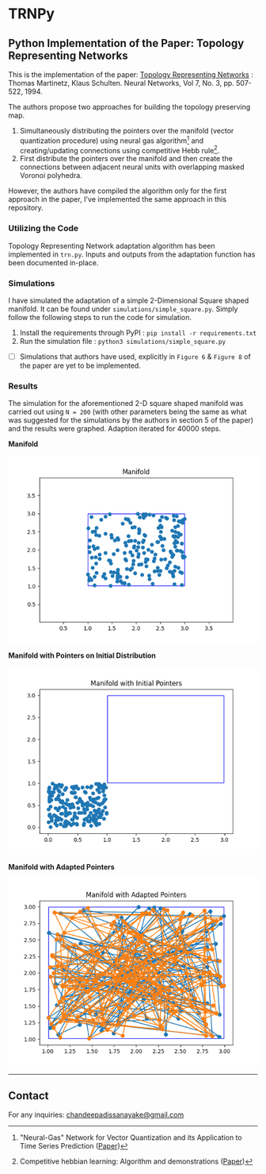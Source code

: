 # TRNPy
## Python Implementation of the Paper: Topology Representing Networks

This is the implementation of the paper: [Topology Representing Networks](https://www.sciencedirect.com/science/article/abs/pii/0893608094901090) : Thomas Martinetz, Klaus Schulten. Neural Networks, Vol 7, No. 3, pp. 507-522, 1994.

The authors propose two approaches for building the topology preserving map.
1. Simultaneously distributing the pointers over the manifold (vector quantization procedure) using neural gas algorithm[^1] and creating/updating connections using competitive Hebb rule[^2].
2. First distribute the pointers over the manifold and then create the connections between adjacent neural units with overlapping masked Voronoi polyhedra.

However, the authors have compiled the algorithm only for the first approach in the paper, I've implemented the same approach in this repository.

### Utilizing the Code

Topology Representing Network adaptation algorithm has been implemented in `trn.py`. Inputs and outputs from the adaptation function has been documented in-place.

### Simulations

I have simulated the adaptation of a simple 2-Dimensional Square shaped manifold. It can be found under `simulations/simple_square.py`. Simply follow the following steps to run the code for simulation.

1. Install the requirements through PyPI
: `pip install -r requirements.txt`
2. Run the simulation file
: `python3 simulations/simple_square.py`

- [ ] Simulations that authors have used, explicitly in `Figure 6` & `Figure 8` of the paper are yet to be implemented.

### Results

The simulation for the aforementioned 2-D square shaped manifold was carried out using `N = 200` (with other parameters being the same as what was suggested for the simulations by the authors in section 5 of the paper) and the results were graphed.
Adaption iterated for 40000 steps.

**Manifold**

![Manifold](/.outputs/manifold.png)

**Manifold with Pointers on Initial Distribution**

![Manifold](/.outputs/manifold_prior.png)

**Manifold with Adapted Pointers**

![Manifold](/.outputs/manifold_after.png)

****

## Contact

For any inquiries: [chandeepadissanayake@gmail.com](mailto:chandeepadissanayake@gmail.com)

[^1]: "Neural-Gas" Network for Vector Quantization and its Application to Time Series Prediction ([Paper](https://www.ks.uiuc.edu/Publications/Papers/PDF/MART93B/MART93B.pdf))

[^2]: Competitive hebbian learning: Algorithm and demonstrations ([Paper](https://www.sciencedirect.com/science/article/abs/pii/S0893608005800243))
